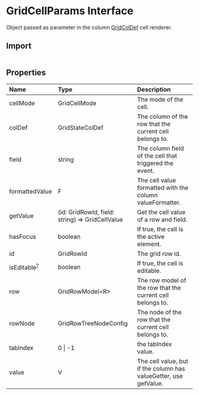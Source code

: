 # GridCellParams Interface

<p class="description">Object passed as parameter in the column <a href="/api/data-grid/grid-col-def/">GridColDef</a> cell renderer.</p>

## Import

```js

```

## Properties

| Name                                                                                         | Type                                                                              | Description                                                      |
| :------------------------------------------------------------------------------------------- | :-------------------------------------------------------------------------------- | :--------------------------------------------------------------- |
| <span class="prop-name">cellMode</span>                                                      | <span class="prop-type">GridCellMode</span>                                       | The mode of the cell.                                            |
| <span class="prop-name">colDef</span>                                                        | <span class="prop-type">GridStateColDef</span>                                    | The column of the row that the current cell belongs to.          |
| <span class="prop-name">field</span>                                                         | <span class="prop-type">string</span>                                             | The column field of the cell that triggered the event.           |
| <span class="prop-name">formattedValue</span>                                                | <span class="prop-type">F</span>                                                  | The cell value formatted with the column valueFormatter.         |
| <span class="prop-name">getValue</span>                                                      | <span class="prop-type">(id: GridRowId, field: string) =&gt; GridCellValue</span> | Get the cell value of a row and field.                           |
| <span class="prop-name">hasFocus</span>                                                      | <span class="prop-type">boolean</span>                                            | If true, the cell is the active element.                         |
| <span class="prop-name">id</span>                                                            | <span class="prop-type">GridRowId</span>                                          | The grid row id.                                                 |
| <span class="prop-name optional">isEditable<sup><abbr title="optional">?</abbr></sup></span> | <span class="prop-type">boolean</span>                                            | If true, the cell is editable.                                   |
| <span class="prop-name">row</span>                                                           | <span class="prop-type">GridRowModel&lt;R&gt;</span>                              | The row model of the row that the current cell belongs to.       |
| <span class="prop-name">rowNode</span>                                                       | <span class="prop-type">GridRowTreeNodeConfig</span>                              | The node of the row that the current cell belongs to.            |
| <span class="prop-name">tabIndex</span>                                                      | <span class="prop-type">0 \| -1</span>                                            | the tabIndex value.                                              |
| <span class="prop-name">value</span>                                                         | <span class="prop-type">V</span>                                                  | The cell value, but if the column has valueGetter, use getValue. |
